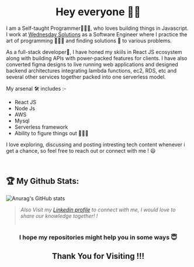 <h1 align="center"> Hey everyone 🙋‍♂️</h1>



I am a Self-taught Programmer👨🏻‍💻, who loves building things in Javascript. 
I work at [Wednesday Solutions](https://www.wednesday.is/) as a Software Engineer where I practice the art of programming 👨🏻‍💻 and finding solutions 🔧 to various problems.

As a full-stack developer🚀, I have honed my skiils in React JS ecosystem along with building APIs with power-packed features for clients. I have also converted figma designs to live running web applications and designed backend architectures integrating lambda functions, ec2, RDS, etc and several other services together packed into one serverless model. 

My arsenal 🛠️ includes :- 

- React JS
- Node Js
- AWS 
- Mysql 
- Serverless framework
- Ability to figure things out 👨🏻‍💻

I love exploring, discussing and posting intresting tech content whenever i get a chance, so feel free to reach out or connect with me ! 😃




<br>

## :trophy: My Github Stats:
![Anurag's GitHub stats](https://github-readme-stats.vercel.app/api?username=abhimishra01&theme=dark&show_icons=true)
<div>





> *Also Visit my [Linkedin profile](https://www.linkedin.com/in/abhimishra321/) to connect with me, I would love to share our knowledge together! !*
<br><br>
<h3 align="center">I hope my repositories might help you in some ways 😇<h3>

<h2 align="center"> Thank You for Visiting !!! </h2>
